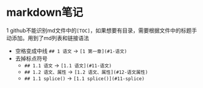 # markdown笔记

1 github不能识别md文件中的`[TOC]`，如果想要有目录，需要根据文件中的标题手动添加。用到了md列表和链接语法

- 空格变成中线 `## 1 语文` -> `[1 第一章](#1-语文)`
- 去掉标点符号
  - `## 1.1 语文` -> `[1.1 语文](#11-语文)`
  - `## 1.2 语文、属性` -> `[1.2 语文、属性](#12-语文属性)`
  - `## 1.1 splice()` -> `[1.1 splice()](#11-splice)`